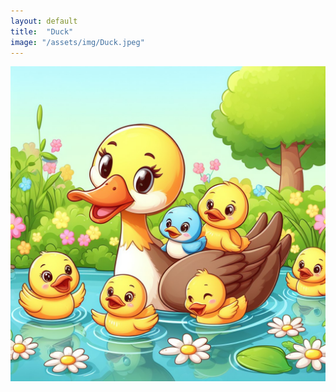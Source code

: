 ```yaml
---
layout: default
title:  "Duck"
image: "/assets/img/Duck.jpeg"
---
```


![Duck](/assets/img/Duck.jpeg)